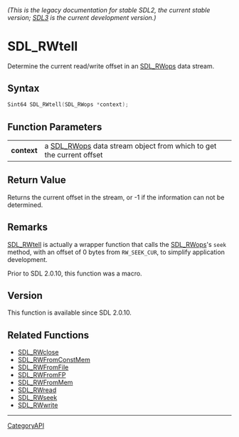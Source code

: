 ###### (This is the legacy documentation for stable SDL2, the current stable version; [SDL3](https://wiki.libsdl.org/SDL3/) is the current development version.)
# SDL_RWtell

Determine the current read/write offset in an [SDL_RWops](SDL_RWops.md) data stream.

## Syntax

```c
Sint64 SDL_RWtell(SDL_RWops *context);

```

## Function Parameters

|                 |                                                                                  |
| --------------- | -------------------------------------------------------------------------------- |
| **context**     | a [SDL_RWops](SDL_RWops.md) data stream object from which to get the current offset |

## Return Value

Returns the current offset in the stream, or -1 if the information can not
be determined.

## Remarks

[SDL_RWtell](SDL_RWtell.md) is actually a wrapper function that calls the
[SDL_RWops](SDL_RWops.md)'s `seek` method, with an offset of 0 bytes from
`RW_SEEK_CUR`, to simplify application development.

Prior to SDL 2.0.10, this function was a macro.

## Version

This function is available since SDL 2.0.10.

## Related Functions

* [SDL_RWclose](SDL_RWclose.md)
* [SDL_RWFromConstMem](SDL_RWFromConstMem.md)
* [SDL_RWFromFile](SDL_RWFromFile.md)
* [SDL_RWFromFP](SDL_RWFromFP.md)
* [SDL_RWFromMem](SDL_RWFromMem.md)
* [SDL_RWread](SDL_RWread.md)
* [SDL_RWseek](SDL_RWseek.md)
* [SDL_RWwrite](SDL_RWwrite.md)

----
[CategoryAPI](CategoryAPI.md)
